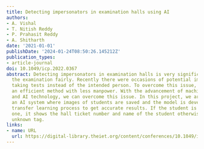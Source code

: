 ```yaml
---
title: Detecting impersonators in examination halls using AI
authors:
- A. Vishal
- T. Nitish Reddy
- P. Prahasit Reddy
- A. Shitharth
date: '2021-01-01'
publishDate: '2024-01-24T08:50:26.145212Z'
publication_types:
- article-journal
doi: 10.1049/icp.2022.0367
abstract: Detecting impersonators in examination halls is very significant to conduct
  the examination fairly. Recently there were occasions of potential impersonators
  taking tests instead of the intended person. To overcome this issue, we require
  an efficient method with less manpower. With the advancement of machine learning
  and AI technology, we can overcome this issue. In this project, we are developing
  an AI system where images of students are saved and the model is developed using
  transfer learning process to get accurate results. If the student is an allowed
  one, it shows the hall ticket number and name of the student otherwise it appears
  unknown tag.
links:
- name: URL
  url: https://digital-library.theiet.org/content/conferences/10.1049/icp.2022.0367
---
```

